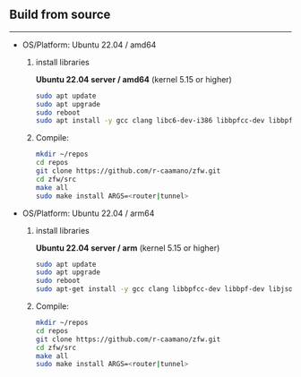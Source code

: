 ## Build from source
---
- OS/Platform: Ubuntu 22.04 / amd64
    1. install libraries

        **Ubuntu 22.04 server / amd64** (kernel 5.15 or higher)

        ```bash
        sudo apt update
        sudo apt upgrade
        sudo reboot
        sudo apt install -y gcc clang libc6-dev-i386 libbpfcc-dev libbpf-dev libjson-c-dev
        ```          

    1. Compile:

        ```bash      
        mkdir ~/repos
        cd repos
        git clone https://github.com/r-caamano/zfw.git 
        cd zfw/src
        make all
        sudo make install ARGS=<router|tunnel>
        ```  

- OS/Platform: Ubuntu 22.04 / arm64
    1. install libraries

        **Ubuntu 22.04 server / arm** (kernel 5.15 or higher)

        ```bash
        sudo apt update
        sudo apt upgrade
        sudo reboot
        sudo apt-get install -y gcc clang libbpfcc-dev libbpf-dev libjson-c-dev
        ```          

    1. Compile:

        ```bash      
        mkdir ~/repos
        cd repos
        git clone https://github.com/r-caamano/zfw.git
        cd zfw/src
        make all
        sudo make install ARGS=<router|tunnel>
        ```     

    

